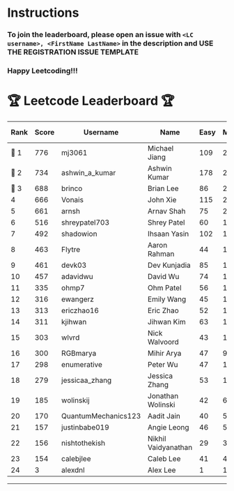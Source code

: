 # Instructions
### To join the leaderboard, please open an issue with `<LC username>, <FirstName LastName>` in the description and USE THE REGISTRATION ISSUE TEMPLATE
### Happy Leetcoding!!!


# 🏆 Leetcode Leaderboard 🏆

| Rank | Score | Username       | Name | Easy | Medium | Hard | Problems Solved |
|------|----------------|-----------------|-------------------|--------------|--------------|--------------|--------------|
| 🥇 1 | 776 | mj3061 | Michael Jiang | 109 | 269 | 43 | 421 |
| 🥈 2 | 734 | ashwin_a_kumar | Ashwin Kumar | 178 | 248 | 20 | 446 |
| 🥉 3 | 688 | brinco | Brian Lee | 86 | 250 | 34 | 370 |
| 4 | 666 | Vonais | John Xie | 115 | 226 | 33 | 374 |
| 5 | 661 | arnsh | Arnav Shah | 75 | 215 | 52 | 342 |
| 6 | 516 | shreypatel703 | Shrey Patel | 60 | 198 | 20 | 278 |
| 7 | 492 | shadowion | Ihsaan Yasin | 102 | 165 | 20 | 287 |
| 8 | 463 | Flytre | Aaron Rahman | 44 | 148 | 41 | 233 |
| 9 | 461 | devk03 | Dev Kunjadia | 85 | 173 | 10 | 268 |
| 10 | 457 | adavidwu | David Wu | 74 | 151 | 27 | 252 |
| 11 | 335 | ohmp7 | Ohm Patel | 56 | 123 | 11 | 190 |
| 12 | 316 | ewangerz | Emily Wang | 45 | 107 | 19 | 171 |
| 13 | 313 | ericzhao16 | Eric Zhao | 52 | 117 | 9 | 178 |
| 14 | 311 | kjihwan | Jihwan Kim | 63 | 103 | 14 | 180 |
| 15 | 303 | wlvrd | Nick Walvoord | 43 | 121 | 6 | 170 |
| 16 | 300 | RGBmarya | Mihir Arya | 47 | 98 | 19 | 164 |
| 17 | 298 | enumerative | Peter Wu | 47 | 106 | 13 | 166 |
| 18 | 279 | jessicaa_zhang | Jessica Zhang | 53 | 104 | 6 | 163 |
| 19 | 185 | wolinskij | Jonathan Wolinski | 42 | 67 | 3 | 112 |
| 20 | 170 | QuantumMechanics123 | Aadit Jain | 40 | 53 | 8 | 101 |
| 21 | 157 | justinbabe019 | Angie Leong | 46 | 51 | 3 | 100 |
| 22 | 156 | nishtothekish | Nikhil Vaidyanathan | 29 | 32 | 21 | 82 |
| 23 | 154 | calebjlee | Caleb Lee | 41 | 49 | 5 | 95 |
| 24 | 3 | alexdnl | Alex Lee | 1 | 1 | 0 | 2 |
---